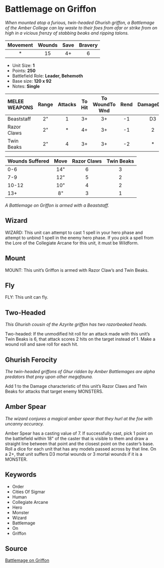 # Battlemage on Griffon

_When mounted atop a furious, twin-headed Ghurish griffon, a Battlemage of the Amber College can lay waste to their foes from afar or strike from on high in a vicious frenzy of stabbing beaks and ripping talons._


| Movement | Wounds | Save | Bravery |
|:--------:|:------:|:----:|:-------:|
| * | 15 | 4+ | 6 |

* Unit Size: **1**
* Points: **250**
* Battlefield Role: **Leader, Behemoth**
* Base size: **120 x 92**
* Notes: **Single**

| MELEE WEAPONS | Range | Attacks | To Hit | To WoundTo Wnd | Rend | DamageDmg |
|:---|:--:|:--:|:--:|:--:|:--:|:--:|
| Beaststaff | 2" | 1 | 3+ | 3+ | -1 | D3 |
| Razor Claws | 2" | * | 4+ | 3+ | -1 | 2 |
| Twin Beaks | 2" | 4 | 3+ | 3+ | -2 | * |


| Wounds Suffered | Move | Razor Claws | Twin Beaks |
|:---|:--:|:--:|:--:|
| 0-6 | 14" | 6 | 3 |
| 7-9 | 12" | 5 | 2 |
| 10-12 | 10" | 4 | 2 |
| 13+ | 8" | 3 | 1 |


_A Battlemage on Griffon is armed with a Beaststaff._

## Wizard

WIZARD: This unit can attempt to cast 1 spell in your hero phase and attempt to unbind 1 spell in the enemy hero phase. If you pick a spell from the Lore of the Collegiate Arcane for this unit, it must be Wildform.

## Mount

MOUNT: This unit’s Griffon is armed with Razor Claw’s and Twin Beaks.

## Fly

FLY: This unit can fly.

## Two-Headed

_This Ghurish cousin of the Azyrite griffon has two razorbeaked heads._

Two-headed: If the unmodified hit roll for an attack made with this unit’s Twin Beaks is 6, that attack scores 2 hits on the target instead of 1. Make a wound roll and save roll for each hit.

## Ghurish Ferocity

_The twin-headed griffons of Ghur ridden by Amber Battlemages are alpha predators that prey upon other megafauna._

Add 1 to the Damage characteristic of this unit’s Razor Claws and Twin Beaks for attacks that target enemy MONSTERS.

## Amber Spear

_The wizard conjures a magical amber spear that they hurl at the foe with uncanny accuracy._

Amber Spear has a casting value of 7. If successfully cast, pick 1 point on the battlefield within 18" of the caster that is visible to them and draw a straight line between that point and the closest point on the caster’s base. Roll a dice for each unit that has any models passed across by that line. On a 2+, that unit suffers D3 mortal wounds or 3 mortal wounds if it is a MONSTER.

## Keywords

* Order
* Cities Of Sigmar
* Human
* Collegiate Arcane
* Hero
* Monster
* Wizard
* Battlemage
* On
* Griffon


## Source

[Battlemage on Griffon](https://wahapedia.ru/aos3/factions/cities-of-sigmar/Battlemage-on-Griffon)
